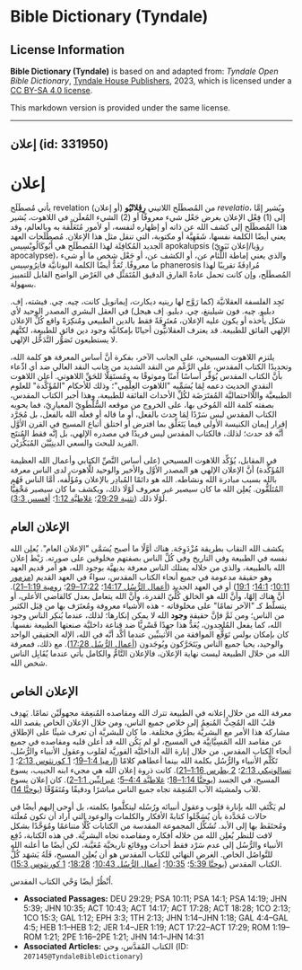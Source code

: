 # Bible Dictionary (Tyndale)

## License Information

**Bible Dictionary (Tyndale)** is based on and adapted from: _Tyndale Open Bible Dictionary_, [Tyndale House Publishers](https://tyndaleopenresources.com/), 2023, which is licensed under a [CC BY-SA 4.0 license](https://creativecommons.org/licenses/by-sa/4.0/legalcode.en).

This markdown version is provided under the same license.



--------------------------------

## إعلان (id: 331950)

إعلان
=====

يأتي مُصطَلَح revelation (أو إعلان) من المُصطَلَح اللاتيني **رِڤِلاتْيُو** *revelatio*، ويُشير إمَّا إلى (1\) فِعْل الإعلان بغرض جَعْل شيء معروفًا أو (2\) الشيء المُعلَن. في اللاهوت، يُشير هذا المُصطَلَح إلى كشف الله عن ذاته أو إظهاره لنفسه، أو لأمور مُتَعَلِّقة به وبالعالم، وقد يعني أيضًا الكلمة نفسها، شَفَهِيَّة أو مكتوبة، التي تنقل مثل هذا الإعلان. مُصطَلَحات العهد الجديد المُكافِئَة لهذا المُصطَلَح هي أَبُوكَالُوبْسِيس apokalupsis (رؤيا/إعلان نَبَوِيّ apocalypse)، والذي يعني إماطة اللِّثام عن، أو الكشف عن، أو جَعْل شخص ما أو شيء ما معروفًا. تُعَدُّ أيضًا الكلمة اليونانيَّة فانِرُوسِيس phanerosis مُرادِفَةً تقريبًا لهذا المُصطَلَح، وإن كانت تحمل عادةً الفارق الدقيق المُتَمَثِّل في العَرْض الواضح القابل للتمييز بسهولة.

تَجِد الفلسفة العقلانيَّة (كما رَوَّج لها رينيه ديكارت، إيمانويل كانت، چيه. چي. فيشته، إف. دبليو. چيه. فون شيلينغ، چي. دبليو. إف هيجل) في العقل البشري المصدر الوحيد لأي شكل يأخذه أو يكون عليه الإعلان، مُعتَرِفَةً فقط بالدين الطبيعي ومُنكِرَةً واقع كُلِّ الإعلان الإلهي الفائق للطبيعة. قد يعترف العقلانيُّون أحيانًا بإمكانيَّة وجود دين فائق للطبيعة، لكنَّهم لا يستطيعون تَصَوُّر التَّدَخُّل الإلهي.

يلتزم اللاهوت المسيحي، على الجانب الآخر، بفكرة أنَّ أساس المعرفة هو كلمة الله، وتحديدًا الكتاب المقدس، على الرَّغْم من النقد الشديد من جانب النقد العالي ضد أي ادِّعاء بأنَّ الكتاب المقدس يُوَفِّر أساسًا آمنًا وموثوقًا به ومُستَقِلًّا للحَقِّ اللاهوتي. أعلن اللاهوت النقدي الحديث دعمه لِمَا يُسَمِّيه "اللاهوت العِلْمِي"؛ وذلك للأحكام "المُؤَكَّدة" للعلوم الطبيعيَّة واللَّااحتماليَّة المُفتَرَضَة لكُلِّ الأحداث الفائقة للطبيعة، وهذا أجبر الكتاب المقدس، بصفته كلمة الله المُوحَى بها، على الخروج من موقعه السُّلْطَوِيّ المعيارِيّ، فما يحويه الكتاب المقدس ليس سَرْدًا لِمَا حدث بالفعل، أو ما قاله أو فعله الله بالفعل، بل مُجَرَّد إقرار إيمان الكنيسة الأولى فيما يَتَعَلَّق بما افترض أو اختلق أتباع المسيح في القرن الأوَّل أنَّه قد حدث؛ لذلك، فالكتاب المقدس ليس فريدًا في مصدره الإلهي، بل إنَّه فقط المُنتَج الفريد للبحث والسعي الدينِيَّيْن المُبَكِّرَيْن.

في المقابل، يُؤَكِّد اللاهوت المسيحي (على أساس النَّصِّ الكتابي وأعمال الله العظيمة المُؤَكِّدة) أنَّ الإعلان الإلهي هو المصدر الأوَّل والأخير والوحيد للَّاهوت. لدى الناس معرفة بالله بسبب مبادرة الله ونشاطه. الله هو دائمًا المُبادِر بالإعلان ومُؤَلِّفه، أمَّا الناس فَهُم المُتَلَقُّون. يُعلِن الله ما كان سيصير غير معروف لَوْلَا ذلك، ويكشف ما كان سيصير مَخْفِيًّا لَوْلَا ذلك ([تثنية 29:29](https://ref.ly/Deut29:29)؛ [غلاطيَّة 1:12](https://ref.ly/Gal1:12)؛ [أفسس 3:3](https://ref.ly/Eph3:3)).

الإعلان العام
-------------

يكشف الله النقاب بطريقة مُزْدَوِجَة. هناك أوَّلًا ما أصبح يُسَمَّى "الإعلان العام". يُعلِن الله نفسه في الطبيعة وفي التاريخ وفي كُلِّ الناس بصفتهم مخلوقين على صورته. رَبْط إعلان الله بالطبيعة، والذي من خلاله يمتلك الناس معرفة بديهيَّة بوجود الله، هو أمر قديم العهد وهو حقيقة مدعومة في جميع أنحاء الكتاب المقدس، سواءٌ في العهد القديم ([مزمور 10:11](https://ref.ly/Ps10:11)؛ [14:1](https://ref.ly/Ps14:1,Ps14:19)؛ [19:1](https://ref.ly/Ps14:1,Ps14:19)) أو في العهد الجديد ([أعمال الرُّسُل 14:17](https://ref.ly/Acts14:17)؛ [17:22–29](https://ref.ly/Acts17:22-Acts17:29)؛ [رومية 1:19–21](https://ref.ly/Rom1:19-Rom1:21)). أنَّ هناك إلهًا، وأنَّ الله هو الخالق كُلِّيّ القدرة، وأنَّ الله يتعامل بعدل كالقاضي الأعلى، أو يتسلَّط كـ "الآخر تمامًا" على مخلوقاته \- هذه الأشياء معروفة ومُعتَرَف بها من قِبَل الكثير من الناس؛ ومن ثَمَّ فإنَّ حقيقة **وجود** الله لا يمكن إنكارها؛ لذلك، عندما يُنكِر الناس وجود الله، كما يفعل المُلحِدون، يُعَدُّ هذا جهدًا قَسْرِيًّا ضد قناعة داخليَّة صنعتها الطبيعة نفسها. كان بإمكان بولس تَوَقُّع الموافقة من الأثينيِّين عندما أكَّد أنَّه في الله، الإله الحقيقي الواحد والوحيد، يحيا جميع الناس ويَتَحَرَّكون ويُوجَدون ([أعمال الرُّسُل 17:28](https://ref.ly/Acts17:28)). مع ذلك، فمعرفة الله من خلال الطبيعة ليست نهاية الإعلان، فالإعلان التَّامُّ والكامل يأتي عندما يٌقَابِل الناس شخص الله.

الإعلان الخاص
-------------

معرفة الله من خلال إعلانه في الطبيعة تترك الله ومقاصده المُنعِمَة مجهولَيْن تمامًا. يَهدِف قلبُ الله المُحِبُّ المُنعِمُ إلى خلاص جميع الناس، ومن خلال الإعلان الخاص يقصد الله مشاركة هذا الأمر مع البشريَّة بطُرُق مختلفة. ما كان للبشريَّة أن تعرف شيئًا على الإطلاق عن مقاصد الله المَسِيَّانِيَّة في المسيح، لو لم يَكُن الله قد أعلن قلبه ومقاصده في جميع أنحاء الكتاب المقدس. من خلال إنارة الله الداخليَّة الفوريَّة لقلوب وعقول الأنبياء والرُّسُل، تَكَلَّم الأنبياء والرُّسُل بكلمة الله بينما أعطاهم كلامًا ([إرميا 1:4–19](https://ref.ly/Jer1:4-Jer1:19)؛ [1 كورنثوس 2:13](https://ref.ly/1Cor2:13)؛ [1 تسالونيكي 2:13](https://ref.ly/1Thess2:13)؛ [2 بطرس 1:16–21](https://ref.ly/2Pet1:16-2Pet1:21)). كانت ذروة إعلان الله هي مجيء ابنه الحبيب، يسوع المسيح، في الجسد ([يوحنَّا 1:14–18](https://ref.ly/John1:14-John1:18)؛ [غلاطيَّة 4:4–5](https://ref.ly/Gal4:4-Gal4:5)؛ [عبرانيِّين 1:1–2](https://ref.ly/Heb1:1-Heb1:2)). كان إعلان يسوع للآب ولمشيئة الآب المُنعِمَة تجاه جميع الناس مباشرًا ودقيقًا ومُتَفَوِّقًا ([يوحنَّا 14](https://ref.ly/John14:1-John14:31)).

لم يَكْتَفِ الله بإنارة قلوب وعقول أنبيائه ورُسُله ليتكلَّموا بكلمته، بل أوحى إليهم أيضًا في حالات مُحَدَّدة بأن يُسَجِّلوا كتابةً الأفكار والكلمات والوعود التي أراد أن تكون مُعلَنَة ومُحتَفَظ بها إلى الأبد. تُشَكِّل المجموعة المقدسة من الكتابات كُلًّا متناغمًا ومُوَحَّدًا بشكل لافت للنظر يُعلِن الله من خلاله أفكاره ومقاصده تجاه البشريَّة. في هذه الكتابة، دُفِع الأنبياء والرُّسُل إلى عدم سَرْد فقط أحداث ووقائع تاريخيَّة مُعَيَّنة، لكن أيضًا ما أعلنه الله للتَّواصُل الخاص. الغرض النهائي للكتاب المقدس هو أن يُعلِن المسيح، فَلَهُ يَشهَد كُلُّ الكتاب المقدس ([يوحنَّا 5:39](https://ref.ly/John5:39)؛ [10:35](https://ref.ly/John10:35)؛ [أعمال الرُّسُل 10:43](https://ref.ly/Acts10:43)؛ [18:28](https://ref.ly/Acts18:28)؛ [1 كورنثوس 15:3](https://ref.ly/1Cor15:3)).

اُنْظُرْ أيضًا وَحْي الكتاب المقدس.

* **Associated Passages:** DEU 29:29; PSA 10:11; PSA 14:1; PSA 14:19; JHN 5:39; JHN 10:35; ACT 10:43; ACT 14:17; ACT 17:28; ACT 18:28; 1CO 2:13; 1CO 15:3; GAL 1:12; EPH 3:3; 1TH 2:13; JHN 1:14–JHN 1:18; GAL 4:4–GAL 4:5; HEB 1:1–HEB 1:2; JER 1:4–JER 1:19; ACT 17:22–ACT 17:29; ROM 1:19–ROM 1:21; 2PE 1:16–2PE 1:21; JHN 14:1–JHN 14:31
* **Associated Articles:** الكتاب المُقدَّس، وحي (ID: `207145@TyndaleBibleDictionary`)

